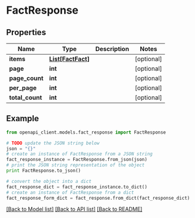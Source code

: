 # FactResponse


## Properties
Name | Type | Description | Notes
------------ | ------------- | ------------- | -------------
**items** | [**List[FactFact]**](FactFact.md) |  | [optional] 
**page** | **int** |  | [optional] 
**page_count** | **int** |  | [optional] 
**per_page** | **int** |  | [optional] 
**total_count** | **int** |  | [optional] 

## Example

```python
from openapi_client.models.fact_response import FactResponse

# TODO update the JSON string below
json = "{}"
# create an instance of FactResponse from a JSON string
fact_response_instance = FactResponse.from_json(json)
# print the JSON string representation of the object
print FactResponse.to_json()

# convert the object into a dict
fact_response_dict = fact_response_instance.to_dict()
# create an instance of FactResponse from a dict
fact_response_form_dict = fact_response.from_dict(fact_response_dict)
```
[[Back to Model list]](../README.md#documentation-for-models) [[Back to API list]](../README.md#documentation-for-api-endpoints) [[Back to README]](../README.md)


